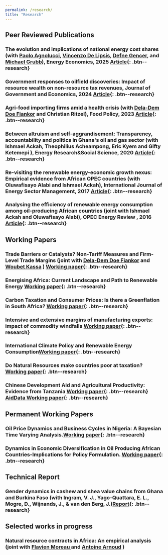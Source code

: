 ```yaml
---
permalink: /research/
title: "Research"
---
```

## Peer Reviewed Publications



### The evolution and implications of national energy cost shares (with [Paolo Agnolucci](https://www.worldbank.org/en/about/people/p/paolo-agnolucci), [Vincenzo De Lipsis](https://sites.google.com/view/vincedel/home?authuser=0), [Defne Gencer](https://blogs.worldbank.org/en/team/d/defne-gencer), and [Michael Grubb](https://profmichaelgrubb.com)), Energy Economics, 2025  [Article](https://doi.org/10.1016/j.eneco.2025.108616){: .btn--research}

### Government responses to oilfield discoveries: Impact of resource wealth on non-resource tax revenues, Journal of Government and Economics, 2024 [Article](https://doi.org/10.1016/j.jge.2024.100119){: .btn--research}


### Agri-food importing firms amid a health crisis (with [Dela-Dem Doe Fiankor](https://ddfiankor.com) and Christian Ritzel), Food Policy, 2023 [Article](https://www.sciencedirect.com/science/article/pii/S0306919223001057){: .btn--research}

### Between altruism and self-aggrandisement: Transparency, accountability and politics in Ghana's oil and gas sector (with  Ishmael Ackah, Theophilius Acheampong, Eric Kyem and Gifty Ketemepi ), Energy Research&Social Science, 2020 [Article](https://www.sciencedirect.com/science/article/abs/pii/S2214629620301134){: .btn--research}

### Re-visiting the renewable energy-economic growth nexus: Empirical evidence from African OPEC countries (with  Oluwafisayo Alabi and Ishmael Ackah), International Journal of Energy Sector Management, 2017 [Article](https://www.emerald.com/insight/content/doi/10.1108/IJESM-07-2016-0002/full/html){: .btn--research}

### Analysing the efficiency of renewable energy consumption among oil-producing African countries (joint with  Ishmael Ackah  and Oluwafisayo Alabi), OPEC Energy Review , 2016 [Article](https://onlinelibrary.wiley.com/doi/abs/10.1111/opec.12081){: .btn--research}



## Working Papers

### Trade Barriers or Catalysts? Non-Tariff Measures and Firm-Level Trade Margins (joint with [Dela-Dem Doe Fiankor](https://ddfiankor.com) and [Woubet Kassa](https://woubetkassa.com) ) [Working paper](https://documents1.worldbank.org/curated/en/099436401082531471/pdf/IDU-3fa15840-e280-4ea7-9dd6-07cfd5a3abe0.pdf){: .btn--research} 


### Energising Africa: Current Landscape and Path to Renewable Energy  [Working paper](https://www.soas.ac.uk/sites/default/files/2024-11/CSST_Working%20Paper_No_2%20Abraham.pdf){: .btn--research} 


### Carbon Taxation and Consumer Prices: Is there a Greenflation in South Africa? [Working paper](https://papers.ssrn.com/sol3/papers.cfm?abstract_id=4787724){: .btn--research} 



### Intensive and extensive margins of manufacturing exports: impact of commodity windfalls [Working paper](http://papers.abrahamlartey.com/Abraham_Lartey_JMP.pdf){: .btn--research} 

### International Climate Policy and Renewable Energy Consumption[Working paper](http://papers.abrahamlartey.com/Abraham_Lartey_KP_green_growth.pdf){: .btn--research} 


### Do Natural Resources make countries poor at taxation? [Working paper](http://papers.abrahamlartey.com/Abraham_Lartey_oilgastax.pdf){: .btn--research} 


### Chinese Development Aid and Agricultural Productivity: Evidence from Tanzania  [Working paper](http://papers.abrahamlartey.com/Abraham_Lartey_ChinaAgric.pdf){: .btn--research} [AidData Working paper](https://www.aiddata.org/publications/chinese-development-aid-and-agricultural-productivity-evidence-from-tanzania){: .btn--research} 



## Permanent Working Papers

### Oil Price Dynamics and Business Cycles in Nigeria: A Bayesian Time Varying Analysis.[Working paper](https://papers.ssrn.com/sol3/papers.cfm?abstract_id=3272841){: .btn--research}

### Dynamics in Economic Diversification in Oil Producing African Countries-Implications for Policy Formulation. [Working paper](https://papers.ssrn.com/sol3/papers.cfm?abstract_id=3129696){: .btn--research}

## Technical Report
### Gender dynamics in cashew and shea value chains from Ghana and Burkina Faso (with Ingram, V. J., Yago-Quattara, E. L., Mogre, D., Wijnands, J., & van den Berg, J.)[Report](https://library.wur.nl/WebQuery/wurpubs/495499){: .btn--research}

## Selected works in progress
### Natural resource contracts in Africa: An empirical analysis (joint with [Flavien Moreau ](https://www.flavienmoreau.com/) and [Antoine Arnoud](https://antoinearnoud.github.io/) )



